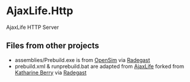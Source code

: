 # AjaxLife.Http
AjaxLife HTTP Server

## Files from other projects
* assemblies/Prebuild.exe is from [OpenSim](
  http://opensimulator.org/viewgit/?a=viewblob&p=opensim&h=d3cdf7e38ef1c0aca87207bb404cde6d19adfae4&f=Prebuild/COPYING) via
  [Radegast](https://github.com/radegastdev/radegast/blob/master/LICENSE.txt)
* prebuild.xml & runprebuild.bat are adapted from
  [AjaxLife](https://github.com/SignpostMarv/AjaxLife/blob/master/LICENSE.md)
  forked from [Katharine Berry](https://github.com/Katharine/AjaxLife) via
  [Radegast](https://github.com/radegastdev/radegast/blob/6cc99a15c06648f07d668f14ff14028cc70f867f/prebuild.xml)
